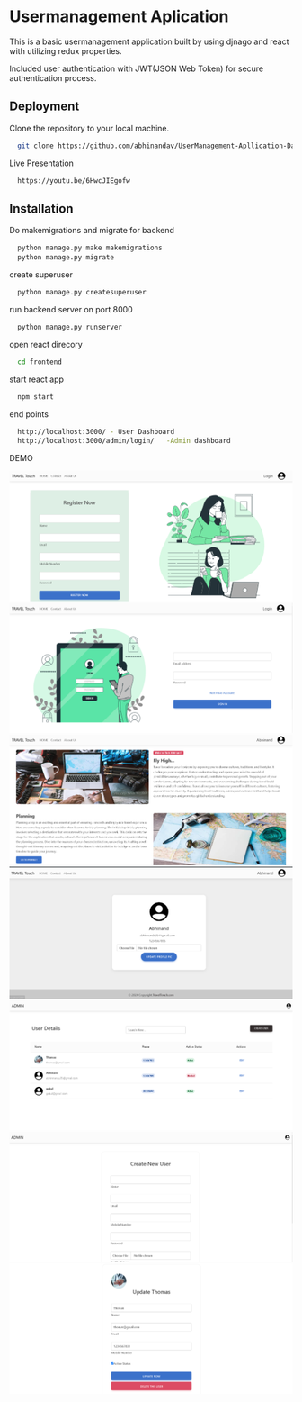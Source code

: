 
# Usermanagement Aplication

This is a basic usermanagement application built by using djnago and react with utilizing redux properties.

Included user authentication with JWT(JSON Web Token) for secure authentication process.


## Deployment

Clone the repository to your local machine.

```bash
  git clone https://github.com/abhinandav/UserManagement-Apllication-Dajngo-React-Redux.git
```

Live Presentation

```bash
  https://youtu.be/6HwcJIEgofw
```

## Installation


Do makemigrations and migrate for backend
```bash
  python manage.py make makemigrations
  python manage.py migrate
```

create superuser

```bash
  python manage.py createsuperuser
```

run backend server on port 8000

```bash
  python manage.py runserver
```

open react direcory

```bash
  cd frontend
```

start react app

```bash
  npm start
```

end points

```bash
  http://localhost:3000/ - User Dashboard
  http://localhost:3000/admin/login/   -Admin dashboard
```


DEMO

<img src="gitphotos/1.png">
<img src="gitphotos/2.png">
<img src="gitphotos/3.png">
<img src="gitphotos/4.png">
<img src="gitphotos/5.png">
<img src="gitphotos/6.png">
<img src="gitphotos/7.png">
